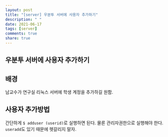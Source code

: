 ```yaml
---
layout: post
title: "[server] 우분투 서버에 사용자 추가하기"
description: " "
date: 2021-06-17
tags: [server]
comments: true
share: true
---
```


## 우분투 서버에 사용자 추가하기

## 배경

남교수가 연구실 리눅스 서버에 학생 계정을 추가하길 원함.

## 사용자 추가방법

간단하게 `$ adduser (userid)`로 실행하면 된다. 물론 관리자권한으로 실행해야 한다.
`useradd`도 있기 때문에 헷갈리지 말자.
